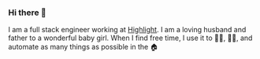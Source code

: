### Hi there 👋

I am a full stack engineer working at [Highlight](https://highlight.io). I am a loving husband and father to a wonderful baby girl. When I find free time, I use it to :running_man:, :man_cook:, and automate as many things as possible in the :house:


<!--
**et/et** is a ✨ _special_ ✨ repository because its `README.md` (this file) appears on your GitHub profile.

Here are some ideas to get you started:

- 🔭 I’m currently working on ...
- 🌱 I’m currently learning ...
- 👯 I’m looking to collaborate on ...
- 🤔 I’m looking for help with ...
- 💬 Ask me about ...
- 📫 How to reach me: ...
- 😄 Pronouns: ...
- ⚡ Fun fact: ...
-->
